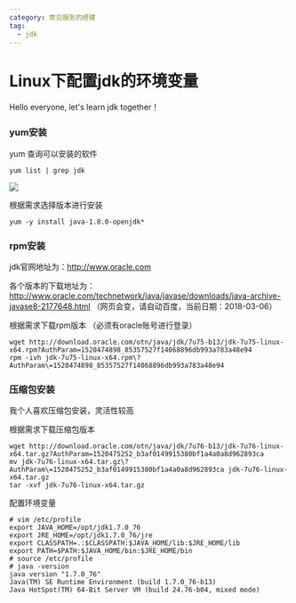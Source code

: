 ```yaml
---
category: 常见服务的搭建
tag:
  - jdk
---
```


# Linux下配置jdk的环境变量

Hello everyone, let's learn jdk together！

### yum安装

yum 查询可以安装的软件

```
yum list | grep jdk
```

![](/images/jdk1.png)

根据需求选择版本进行安装

```
yum -y install java-1.8.0-openjdk* 
```

### rpm安装

jdk官网地址为：http://www.oracle.com

各个版本的下载地址为：http://www.oracle.com/technetwork/java/javase/downloads/java-archive-javase8-2177648.html   （网页会变，请自动百度，当前日期：2018-03-06）

根据需求下载rpm版本  （必须有oracle账号进行登录）

```
wget http://download.oracle.com/otn/java/jdk/7u75-b13/jdk-7u75-linux-x64.rpm?AuthParam=1520474898_85357527f14068896db993a783a48e94
rpm -ivh jdk-7u75-linux-x64.rpm\?AuthParam\=1520474898_85357527f14068896db993a783a48e94 
```

### 压缩包安装

我个人喜欢压缩包安装，灵活性较高

根据需求下载压缩包版本

```
wget http://download.oracle.com/otn/java/jdk/7u76-b13/jdk-7u76-linux-x64.tar.gz?AuthParam=1520475252_b3af0149915380bf1a4a0a8d962893ca
mv jdk-7u76-linux-x64.tar.gz\?AuthParam\=1520475252_b3af0149915380bf1a4a0a8d962893ca jdk-7u76-linux-x64.tar.gz
tar -xvf jdk-7u76-linux-x64.tar.gz
```

配置环境变量

```
# vim /etc/profile
export JAVA_HOME=/opt/jdk1.7.0_76
export JRE_HOME=/opt/jdk1.7.0_76/jre
export CLASSPATH=.:$CLASSPATH:$JAVA_HOME/lib:$JRE_HOME/lib
export PATH=$PATH:$JAVA_HOME/bin:$JRE_HOME/bin
# source /etc/profile
# java -version
java version "1.7.0_76"
Java(TM) SE Runtime Environment (build 1.7.0_76-b13)
Java HotSpot(TM) 64-Bit Server VM (build 24.76-b04, mixed mode)
```